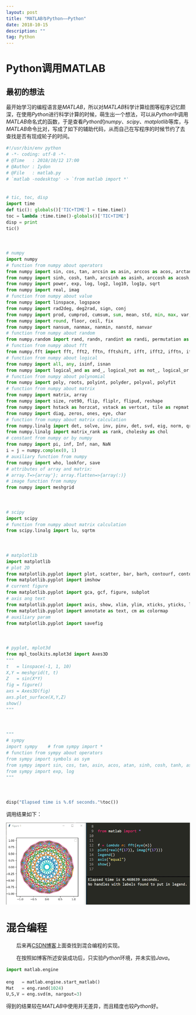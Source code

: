```yaml
---
layout: post
title: "MATLAB与Python——Python"
date: 2018-10-15
description: ""
tag: Python
---
```


<script type="text/javascript" async src="https://cdn.mathjax.org/mathjax/latest/MathJax.js?config=TeX-MML-AM_CHTML"> </script>

# Python调用MATLAB

## 最初的想法
最开始学习的编程语言是*MATLAB*，所以对*MATLAB*科学计算绘图等程序记忆颇深，在使用*Python*进行科学计算的时候，萌生出一个想法，可以从*Python*中调用*MATLAB*命名式的函数，于是查看*Python*的*numpy*、*scipy*、*matplotlib*等库，与*MATLAB*命令比对，写成了如下的辅助代码，从而自己在写程序的时候节约了去查找是否有现成轮子的时间。

```Python
#!/usr/bin/env python
# -*- coding: utf-8 -*-
# @Time   : 2018/10/12 17:00
# @Author : Iydon
# @File   : matlab.py
# `matlab -nodesktop' -> `from matlab import *'


# tic, toc, disp
import time
def tic(): globals()['TIC+TIME'] = time.time()
toc = lambda :time.time()-globals()['TIC+TIME']
disp = print
tic()



# numpy
import numpy
# function from numpy about operators
from numpy import sin, cos, tan, arcsin as asin, arccos as acos, arctan as atan, sinc
from numpy import sinh, cosh, tanh, arcsinh as asinh, arccosh as acosh, arctanh as atanh
from numpy import power, exp, log, log2, log10, log1p, sqrt
from numpy import real, imag
# function from numpy about value
from numpy import linspace, logspace
from numpy import rad2deg, deg2rad, sign, conj
from numpy import prod, cumprod, cumsum, sum, mean, std, min, max, var, cov, sort, mod
from numpy import round, floor, ceil, fix
from numpy import nansum, nanmax, nanmin, nanstd, nanvar
# function from numpy about random
from numpy.random import rand, randn, randint as randi, permutation as randperm
# function from numpy about fft
from numpy.fft import fft, fft2, fftn, fftshift, ifft, ifft2, ifftn, ifftshift
# function from numpy about logical
from numpy import all, any, isinf, isnan
from numpy import logical_and as and_, logical_not as not_, logical_or as or_, logical_xor as xor_
# function from numpy about polynomial
from numpy import poly, roots, polyint, polyder, polyval, polyfit
# function from numpy about matrix
from numpy import matrix, array
from numpy import size, rot90, flip, fliplr, flipud, reshape
from numpy import hstack as horzcat, vstack as vertcat, tile as repmat
from numpy import diag, zeros, ones, eye, char
# function from numpy about matrix calculation
from numpy.linalg import det, solve, inv, pinv, det, svd, eig, norm, qr, cond
from numpy.linalg import matrix_rank as rank, cholesky as chol
# constant from numpy or by numpy
from numpy import pi, inf, Inf, nan, NaN
i = j = numpy.complex(0, 1)
# auxiliary function from numpy
from numpy import who, lookfor, save
# attributes of array and matrix:
# array.T=>{array'}; array.flatten=>{array(:)}
# image function from numpy
from numpy import meshgrid



# scipy
import scipy
# function from numpy about matrix calculation
from scipy.linalg import lu, sqrtm



# matplotlib
import matplotlib
# plot 2D
from matplotlib.pyplot import plot, scatter, bar, barh, contourf, contour, pie, hist, spy, polar
from matplotlib.pyplot import imshow
# current figure
from matplotlib.pyplot import gca, gcf, figure, subplot
# axis ang text
from matplotlib.pyplot import axis, show, xlim, ylim, xticks, yticks, legend, grid
from matplotlib.pyplot import annotate as text, cm as colormap
# auxiliary param
from matplotlib.pyplot import savefig



# pyplot, mplot3d
from mpl_toolkits.mplot3d import Axes3D
"""
t   = linspace(-1, 1, 10)
X,Y = meshgrid(t, t)
Z   = sin(X*Y)
fig = figure()
axs = Axes3D(fig)
axs.plot_surface(X,Y,Z)
show()
"""



"""
# sympy
import sympy    # from sympy import *
# function from sympy about operators
from sympy import symbols as sym
from sympy import sin, cos, tan, asin, acos, atan, sinh, cosh, tanh, asinh, acosh, atanh
from sympy import exp, log
"""



disp("Elapsed time is %.6f seconds."%toc())

```
调用结果如下：

![](/images/posts/2018-10-15-hun-bian-1.png)

# 混合编程

&emsp;&emsp;后来再[CSDN博客](https://blog.csdn.net/baidu_32134295/article/details/52926284)上面查找到混合编程的实现。  

&emsp;&emsp;在按照如博客所述安装成功后，只实验*Python*环境，并未实验*Java*。
```Python
import matlab.engine

eng   = matlab.engine.start_matlab()
Mat   = eng.rand(1024)
U,S,V = eng.svd(m, nargout=3)
```
得到的结果较在*MATLAB*中使用并无差异，而且精度也较*Python*好。
